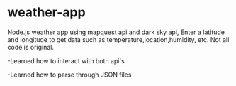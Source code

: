 # weather-app
Node.js weather app using mapquest api and dark sky api, Enter a latitude and longitude to get data such as temperature,location,humidity, etc. Not all code is original.

-Learned how to interact with both api's

-Learned how to parse through JSON files

